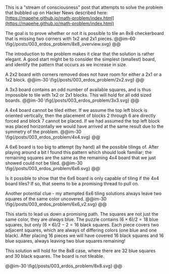 

This is a "stream of consciousness" post that attempts to solve the problem that bubbled up on Hacker News described here: [https://mapehe.github.io/math-problem/index.html](https://mapehe.github.io/math-problem/index.html)


The goal is to prove whether or not it is possible to tile an 8x8 checkerboard that is missing two corners with 1x2 and 2x1 pieces.
@@im-60
\fig{/posts/003_erdos_problem/8x8_overview.svg}
@@


The introduction to the problem makes it clear that the solution is rather elegant. A good start might be to consider the simplest (smallest) board, and identify the pattern that occurs as we increase in size. 

A 2x2 board with corners removed does not have room for either a 2x1 or a 1x2 block.
@@im-30
\fig{/posts/003_erdos_problem/2x2.svg}
@@

A 3x3 board contains an odd number of available squares, and is thus impossible to tile with 1x2 or 2x1 blocks. This will hold for all odd sized boards.
@@im-30
\fig{/posts/003_erdos_problem/3x3.svg}
@@

A 4x4 board cannot be tiled either. If we assume the top left block is oriented vertically, then the placement of blocks 2 through 6 are directly forced and block 7 cannot be placed. If we had assumed the top left block was placed horizontally we would have arrived at the same result due to the symmetry of the problem.
@@im-30
\fig{/posts/003_erdos_problem/4x4.svg}
@@

A 6x6 board is too big to attempt (by hand) all the possible tilings of. After playing around a bit I found this pattern which should look familiar; the remaining squares are the same as the remaining 4x4 board that we just showed could not be tiled.
@@im-30
\fig{/posts/003_erdos_problem/6x6.svg}
@@

Is it possible to show that the 6x6 board is only capable of tiling if the 4x4 board tiles? If so, that seems to be a promising thread to pull on.

Another potential clue - my attempted 6x6 tiling solutions always leave two squares of the same color uncovered.
@@im-30
\fig{/posts/003_erdos_problem/6x6_v2.svg}
@@

This starts to lead us down a promising path. The squares are not just the same color, they are *always* blue. The puzzle contains $(6 \times 6)/2 = 18$ blue squares, but only $(6 \times 6)/2 - 2 = 16$ black squares. Each piece covers two adjacent squares, which are always of differing colors (one blue and one black). After placing 16 pieces we will have covered 16 black squares and 16 blue squares, always leaving two blue squares remaining!

This solution will hold for the 8x8 case, where there are 32 blue squares and 30 black squares. The board is not tileable.

@@im-30
\fig{/posts/003_erdos_problem/8x8.svg}
@@